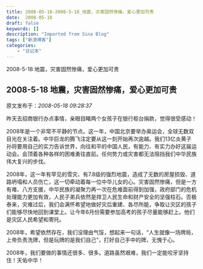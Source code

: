 ```yaml
---
title: 2008-05-18-2008-5-18_地震，灾害固然惨痛，爱心更加可贵
date:  2008-05-18
draft: false
keywords: []
description: "Imported from Sina Blog"
tags: ["新浪博客"]
categories: 
    - "日记本"
---
```

2008-5-18 地震，灾害固然惨痛，爱心更加可贵
## 2008-5-18 地震，灾害固然惨痛，爱心更加可贵

 原文发布于：*2008-05-18 09:28:37*

   昨天去招商银行办点事情，亲眼目睹两个女孩子在银行柜台捐款，觉得很受感动！

2008年是一个非常不平静的节点。这一年，中国北京要举办奥运会，全球无数双目光在关注着。中华巨龙的腾飞注定要从这一刻开始再次逾越。我们13亿炎黄子孙将要用自己的实力告诉世界，向往和平的中国人民，有能力、有实力办好这届运动会。会顶着各种各样的困难勇往直前。任何势力或灾害都无法阻挡我们中华民族伟大复兴的步伐。

  
2008年，这一年有罕见的雪灾、有7.8级的强烈地震，造成了无数的房屋损毁、道路坍塌和人员伤亡，这一切牵动着每一位中华儿女的心。灾害固然惨痛，但是一方有难、八方支援，中华民族的凝聚力再一次在危难面前得到加强，政府部门的危机处理能力更加有效，人民子弟兵依然是捍卫人民生命和财产安全的坚强柱石。否极泰来，灾难过后，我们会满怀希望地做好灾后重建、各尽所能，争取让灾区的孩子们能够尽快地回到课堂上。让今年6月份需要参加高考的孩子尽量能够赶上。他们是灾区人民希望和寄托。

   2008年，希望依然存在，我们没理由气馁，想起来一句话，“人生就像一场牌局，上帝负责洗牌，但是玩牌的是我们自己”，打好自己手中的牌，无愧于心。  

   2008年，我们要做的事情还很多、很多。道路虽然艰难，我们一定能咬牙坚持住！天佑中华！

 

 


